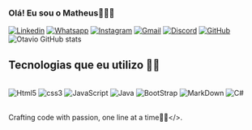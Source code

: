 ### Olá! Eu sou o Matheus👨🏽‍💻

[![Linkedin](https://img.shields.io/badge/LinkedIn-0077B5?style=for-the-badge&logo=linkedin&logoColor=white)](https://www.linkedin.com/in/otavio-rosa-rodrigues/)
[![Whatsapp](https://img.shields.io/badge/WhatsApp-25D366?style=for-the-badge&logo=whatsapp&logoColor=white)](https://wa.me/5515981201158?text=Ol%C3%A1!%20Eu%20sou%20o%20Otavio%F0%9F%91%A8%F0%9F%8F%BD%E2%80%8D%F0%9F%92%BB)
[![Instagram](https://img.shields.io/badge/Instagram-E4405F?style=for-the-badge&logo=instagram&logoColor=white)](https://www.instagram.com/_taaaavin/)
[![Gmail](https://img.shields.io/badge/Gmail-D14836?style=for-the-badge&logo=gmail&logoColor=white)](mailto:otaviorosa.rdr@gmail.com)
[![Discord](https://img.shields.io/badge/Discord-7289DA?style=for-the-badge&logo=discord&logoColor=white)](https://discord.com/channels/1113359607314784326/1113359608153636886)
[![GitHub](https://img.shields.io/badge/GitHub-100000?style=for-the-badge&logo=github&logoColor=white)](https://github.com/Moraes07)
![Otavio GitHub stats](https://github-readme-stats.vercel.app/api?username=OtavioRdR&show_icons=true&theme=synthwave)

## Tecnologias que eu utilizo 👨‍💻

<div style="display: inline_block"><br/><img akign="center" alt="Html5" src="https://img.shields.io/badge/HTML5-E34F26?style=for-the-badge&logo=html5&logoColor=white">
<img akign="center" alt="css3" src="https://img.shields.io/badge/CSS3-1572B6?style=for-the-badge&logo=css3&logoColor=white">
<img akign="center" alt="JavaScript" src="https://img.shields.io/badge/JavaScript-F7DF1E?style=for-the-badge&logo=javascript&logoColor=black">
<img akign="center" alt="Java" src="https://img.shields.io/badge/Java-ED8B00?style=for-the-badge&logo=openjdk&logoColor=white">
<img akign="center" alt="BootStrap" src="https://img.shields.io/badge/Bootstrap-563D7C?style=for-the-badge&logo=bootstrap&logoColor=white">
<img akign="center" alt="MarkDown" src="https://img.shields.io/badge/Markdown-000000?style=for-the-badge&logo=markdown&logoColor=white">
<img akign="center" alt="C#" src="https://img.shields.io/badge/C%23-239120?style=for-the-badge&logo=c-sharp&logoColor=white"> </div></br>

Crafting code with passion, one line at a time👨‍💻</>.
